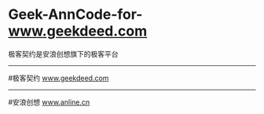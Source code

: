 # Geek-AnnCode-for-www.geekdeed.com
极客契约是安浪创想旗下的极客平台
<hr>
#极客契约
<a href="http://www.geekdeed.com"/>www.geekdeed.com</a>
<hr>
#安浪创想
<a href="http://www.anline.cn"/>www.anline.cn</a>
